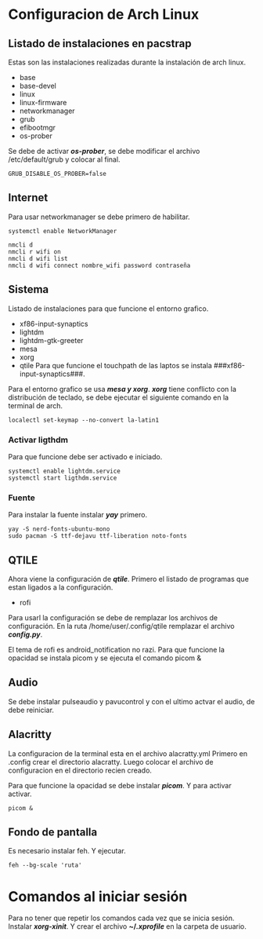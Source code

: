 
# Configuracion de Arch Linux

## Listado de instalaciones en pacstrap
Estas son las instalaciones realizadas durante la instalación de arch linux.
+ base
+ base-devel
+ linux
+ linux-firmware
+ networkmanager
+ grub
+ efibootmgr
+ os-prober

Se debe de activar ***os-prober***, se debe modificar el archivo /etc/default/grub y colocar al final.
~~~
GRUB_DISABLE_OS_PROBER=false
~~~

## Internet
Para usar networkmanager se debe primero de habilitar.
~~~
systemctl enable NetworkManager

nmcli d
nmcli r wifi on
nmcli d wifi list
nmcli d wifi connect nombre_wifi password contraseña
~~~

## Sistema
Listado de instalaciones para que funcione el entorno grafico.
+ xf86-input-synaptics
+ lightdm
+ lightdm-gtk-greeter
+ mesa
+ xorg
+ qtile
Para que funcione el touchpath de las laptos se instala ###xf86-input-synaptics###.

Para el entorno grafico se usa ***mesa y xorg***. ***xorg*** tiene conflicto con la distribución de teclado, se debe ejecutar el siguiente comando en la terminal de arch.
~~~
localectl set-keymap --no-convert la-latin1
~~~

### Activar ligthdm
Para que funcione debe ser activado e iniciado.
~~~
systemctl enable lightdm.service
systemctl start ligthdm.service
~~~

### Fuente
Para instalar la fuente instalar ***yay*** primero.
~~~
yay -S nerd-fonts-ubuntu-mono
sudo pacman -S ttf-dejavu ttf-liberation noto-fonts
~~~

## QTILE
Ahora viene la configuración de ***qtile***. Primero el listado de programas que estan ligados a la configuración.
+ rofi

Para usarl la configuración se debe de remplazar los archivos de configuración.
En la ruta /home/user/.config/qtile remplazar el archivo ***config.py***.

El tema de rofi es android_notification no razi.
Para que funcione la opacidad se instala picom y se ejecuta el comando picom &
## Audio
Se debe instalar pulseaudio y pavucontrol y con el ultimo actvar el audio, de debe reiniciar.

## Alacritty
La configuracion de la terminal esta en el archivo alacratty.yml 
Primero en .config crear el directorio alacratty. Luego colocar el archivo de configuracion en el directorio recien creado.

Para que funcione la opacidad se debe instalar ***picom***. Y para activar activar.
~~~
picom &
~~~

## Fondo de pantalla
Es necesario instalar feh. Y ejecutar.
~~~
feh --bg-scale 'ruta'
~~~
# Comandos al iniciar sesión
Para no tener que repetir los comandos cada vez que se inicia sesión.
Instalar ***xorg-xinit***. Y crear el archivo **~/*.xprofile*** en la carpeta de usuario.

